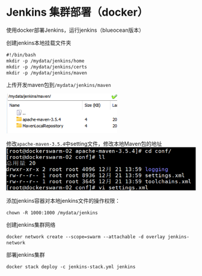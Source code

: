 # Jenkins 集群部署（docker）

使用docker部署Jenkins，运行jenkins（blueocean版本）

创建jenkins本地挂载文件夹
```shell
#!/bin/bash
mkdir -p /mydata/jenkins/home
mkdir -p /mydata/jenkins/certs
mkdir -p /mydata/jenkins/maven
```
上传开发maven包到`/mydata/jenkins/maven`

![Alt text](assets/Jenkins%E9%9B%86%E7%BE%A4%E9%83%A8%E7%BD%B2/image.png)

修改`apache-maven-3.5.4`中setting文件，修改本地Maven包的地址
![Alt text](assets/Jenkins%E9%9B%86%E7%BE%A4%E9%83%A8%E7%BD%B2/image-1.png)

添加jenkins容器对本地jenkins文件的操作权限：
```shell
chown -R 1000:1000 /mydata/jenkins
```

创建jenkins集群网络
```shell
docker network create --scope=swarm --attachable -d overlay jenkins-network
```

部署jenkins集群
```shell
docker stack deploy -c jenkins-stack.yml jenkins
```